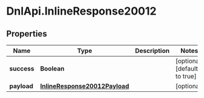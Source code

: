 # DnlApi.InlineResponse20012

## Properties
Name | Type | Description | Notes
------------ | ------------- | ------------- | -------------
**success** | **Boolean** |  | [optional] [default to true]
**payload** | [**InlineResponse20012Payload**](InlineResponse20012Payload.md) |  | [optional] 


